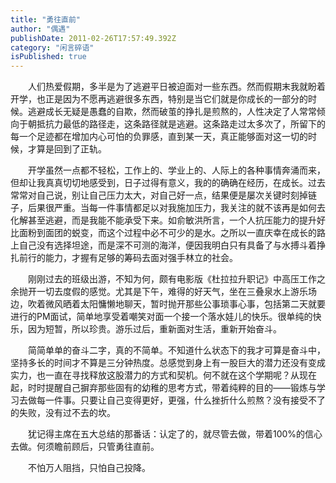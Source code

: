 ```yaml
---
title: "勇往直前"
author: "偶遇"
publishDate: 2011-02-26T17:57:49.392Z
category: "闲言碎语"
isPublished: true
---
```


  <P style="TEXT-INDENT: 2em;"    ><WBR>人们热爱假期，多半是为了逃避平日被迫面对一些东西。然而假期末我就盼着开学，也正是因为不愿再逃避很多东西，特别是当它们就是你成长的一部分的时候。逃避成长无疑是愚蠢的自欺，然而破茧的挣扎是煎熬的，人性决定了人常常倾向于朝抵抗力最低的路径走，这条路径就是逃避。这条路走过太多次了，所留下的每一个足迹都在增加内心可怕的负罪感，直到某一天，真正能够面对这一切的时候，才算是回到了正轨。</P>  <P style="TEXT-INDENT: 2em;"    >开学虽然一点都不轻松，工作上的、学业上的、人际上的各种事情奔涌而来，但却让我真真切切地感受到，日子过得有意义，我的的确确在经历，在成长。过去常常对自己说，别让自己压力太大，对自己好一点，结果便是屡次关键时刻掉链子，后果很严重。当每一件事情都足以对我施加压力，我关注的就不该再是如何去化解甚至逃避，而是我能不能承受下来。如俞敏洪所言，一个人抗压能力的提升好比面粉到面团的蜕变，而这个过程中必不可少的是水。之所以一直庆幸在成长的路上自己没有选择坦途，而是深不可测的海洋，便因我明白只有具备了与水搏斗着挣扎前行的能力，才握有足够的筹码去面对强手林立的社会。</P>  <P style="TEXT-INDENT: 2em;"    >刚刚过去的班级出游，不知为何，颇有电影版《杜拉拉升职记》中高压工作之余抛开一切去度假的感觉。尤其是下午，难得的好天气，坐在三叠泉水上游乐场边，吹着微风晒着太阳慵懒地聊天，暂时抛开那些公事琐事心事，包括第二天就要进行的PM面试，简单地享受着嘲笑对面一个接一个落水娃儿的快乐。很单纯的快乐，因为短暂，所以珍贵。游乐过后，重新面对生活，重新开始奋斗。</P>  <P style="TEXT-INDENT: 2em;"    >简简单单的奋斗二字，真的不简单。不知道什么状态下的我才可算是奋斗中，坚持多长的时间才不算是三分钟热度。总感觉到身上有一股巨大的潜力还没有变成实力，也一直在寻找释放这股潜力的方式和契机。何不就在这个学期呢？从现在起，时时提醒自己摒弃那些固有的幼稚的思考方式，带着纯粹的目的——锻炼与学习去做每一件事。只要让自己变得更好，更强，什么挫折什么煎熬？没有接受不了的失败，没有过不去的坎。</P>  <P style="TEXT-INDENT: 2em;"    >犹记得主席在五大总结的那番话：认定了的，就尽管去做，带着100%的信心去做。何须瞻前顾后，只管勇往直前。</P>  <P style="TEXT-INDENT: 2em;"    >不怕万人阻挡，只怕自己投降。</P>